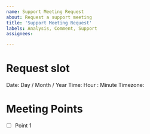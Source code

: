 ```yaml
---
name: Support Meeting Request
about: Request a support meeting
title: 'Support Meeting Request'
labels: Analysis, Comment, Support
assignees:

---
```


<!-- Meeting duration will be deducted from available support hours. -->
<!-- If there is no remaining support time, please get in contact with sales@embention.com in order to get a quotation -->

# Request slot
<!-- Provide the meeting time -->
Date: Day / Month / Year
Time: Hour : Minute <!--(24hr clock)--> 
Timezone: <!-- Timezone for the requested day and time --> 

# Meeting Points
<!-- Annotate in as much details the points -->
<!-- to discuss during the meeting. -->
<!-- Provide any relevant files. -->
- [ ] Point 1
